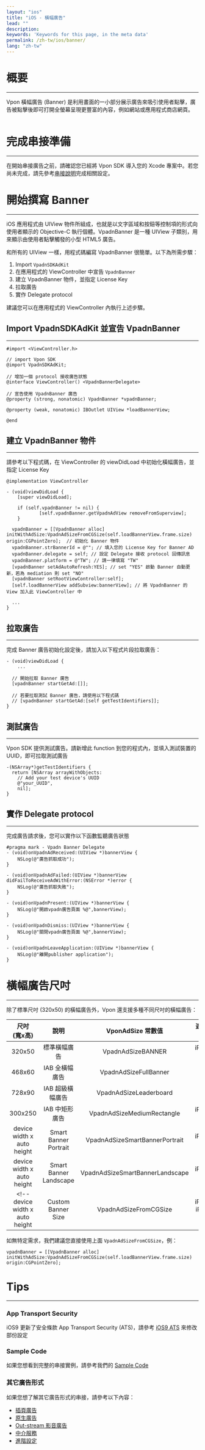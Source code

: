 ```yaml
---
layout: "ios"
title: "iOS - 橫幅廣告"
lead: ""
description:
keywords: 'Keywords for this page, in the meta data'
permalink: /zh-tw/ios/banner/
lang: "zh-tw"
---
```

# 概要
---
Vpon 橫幅廣告 (Banner) 是利用畫面的一小部分展示廣告來吸引使用者點擊，廣告被點擊後即可打開全螢幕呈現更豐富的內容，例如網站或應用程式商店網頁。

<!-- <img src="{{site.imgurl}}/IOS-Banner_result.png" alt="" class="width-300"/> -->
<img src="{{site.imgurl}}/iOS_Banner_Sample.png" alt="" class="width-300"/>

# 完成串接準備
---
在開始串接廣告之前，請確認您已經將 Vpon SDK 導入您的 Xcode 專案中。若您尚未完成，請先參考[串接說明]完成相關設定。

# 開始撰寫 Banner
---
iOS 應用程式由 UIView 物件所組成，也就是以文字區域和按鈕等控制項的形式向使用者顯示的 Objective-C 執行個體。VpadnBanner 是一種 UIView 子類別，用來顯示由使用者點擊觸發的小型 HTML5 廣告。

和所有的 UIView 一樣，用程式碼編寫 VpadnBanner 很簡單。以下為所需步驟：

1. Import `VpadnSDKAdKit`
2. 在應用程式的 ViewController 中宣告 `VpadnBanner`
3. 建立 VpadnBanner 物件，並指定 License Key
4. 拉取廣告
5. 實作 Delegate protocol

建議您可以在應用程式的 ViewController 內執行上述步驟。

## Import VpadnSDKAdKit 並宣告 VpadnBanner
---
```objc
#import <ViewController.h>

// import Vpon SDK
@import VpadnSDKAdKit;

// 增加一個 protocol 接收廣告狀態
@interface ViewController() <VpadnBannerDelegate>

// 宣告使用 VpadnBanner 廣告
@property (strong, nonatomic) VpadnBanner *vpadnBanner;

@property (weak, nonatomic) IBOutlet UIView *loadBannerView;

@end
```

## 建立 VpadnBanner 物件
---
請參考以下程式碼，在 ViewController 的 viewDidLoad 中初始化橫幅廣告，並指定 License Key

```objc
@implementation ViewController

- (void)viewDidLoad {
    [super viewDidLoad];

    if (self.vpadnBanner != nil) {
            [self.vpadnBanner.getVpadnAdView removeFromSuperview];
    }

  vpadnBanner = [[VpadnBanner alloc] initWithAdSize:VpadnAdSizeFromCGSize(self.loadBannerView.frame.size) origin:CGPointZero];  // 初始化 Banner 物件
  vpadnBanner.strBannerId = @""; // 填入您的 License Key for Banner AD
  vpadnBanner.delegate = self; // 設定 Delegate 接收 protocol 回傳訊息
  vpadnBanner.platform = @"TW"; // 請一律填寫 "TW"
  [vpadnBanner setAdAutoRefresh:YES]; // set "YES" 啟動 Banner 自動更新，若為 mediation 則 set "NO"
  [vpadnBanner setRootViewController:self];
  [self.loadBannerView addSubview:bannerView]; // 將 VpadnBanner 的 View 加入此 ViewController 中
  
  ...
}
```

## 拉取廣告
---
完成 Banner 廣告初始化設定後，請加入以下程式片段拉取廣告：

```objc
- (void)viewDidLoad {
    ...

  // 開始拉取 Banner 廣告
  [vpadnBanner startGetAd:[]]; 

  // 若要拉取測試 Banner 廣告，請使用以下程式碼
  // [vpadnBanner startGetAd:[self getTestIdentifiers]];
}
```

## 測試廣告
---
Vpon SDK 提供測試廣告。請新增此 function 到您的程式內，並填入測試裝置的 UUID，即可拉取測試廣告

```objc
-(NSArray*)getTestIdentifiers {
  return [NSArray arrayWithObjects:
    // Add your test device's UUID
    @"your_UUID",
    nil];
}
```

<!-- ## 更新廣告
---
如果想讓 Banner 廣告自動更新，請加入以下程式片段啟動 Banner 自動更新

```objc
- (void)viewDidLoad {
    ...

  [vpadnBanner setAdAutoRefresh:YES];
}
``` -->

## 實作 Delegate protocol
---
完成廣告請求後，您可以實作以下函數監聽廣告狀態

```objc
#pragma mark - Vpadn Banner Delegate
- (void)onVpadnAdReceived:(UIView *)bannerView {
    NSLog(@"廣告抓取成功");
}

- (void)onVpadnAdFailed:(UIView *)bannerView didFailToReceiveAdWithError:(NSError *)error {
    NSLog(@"廣告抓取失敗");
}

- (void)onVpadnPresent:(UIView *)bannerView {
    NSLog(@"開啟vpadn廣告頁面 %@",bannerView);
}

- (void)onVpadnDismiss:(UIView *)bannerView {
    NSLog(@"關閉vpadn廣告頁面 %@",bannerView);
}

- (void)onVpadnLeaveApplication:(UIView *)bannerView {
    NSLog(@"離開publisher application");
}
```

# 橫幅廣告尺吋
---
除了標準尺吋 (320x50) 的橫幅廣告外，Vpon 還支援多種不同尺吋的橫幅廣告：

尺吋<br>(寬x高)             |     說明       |  VponAdSize 常數值              | 適用裝置
:------------------------: | :-------------:| :-----------------------------:|:-----------:
320x50                     | 標準橫幅廣告     | VpadnAdSizeBANNER                   |iPhone<br>iPad
468x60                     | IAB 全橫幅廣告   | VpadnAdSizeFullBanner              |iPad
728x90                     | IAB 超級橫幅廣告 | VpadnAdSizeLeaderboard        |iPad
300x250                    | IAB 中矩形廣告   | VpadnAdSizeMediumRectangle            |iPhone<br>iPad
device width x auto height | Smart Banner Portrait | VpadnAdSizeSmartBannerPortrait |iPhone<br>iPad
device width x auto height | Smart Banner Landscape | VpadnAdSizeSmartBannerLandscape  |iPhone<br>iPad
<!-- device width x auto height | Custom Banner Size | VpadnAdSizeFromCGSize | iPhone<br>iPad -->

如無特定需求，我們建議您直接使用上面 `VpadnAdSizeFromCGSize`，例：

```objc
vpadnBanner = [[VpadnBanner alloc] initWithAdSize:VpadnAdSizeFromCGSize(self.loadBannerView.frame.size) origin:CGPointZero];
```

# Tips
---

### App Transport Security
iOS9 更新了安全條款 App Transport Security (ATS)，請參考 [iOS9 ATS] 來修改部份設定

### Sample Code
如果您想看到完整的串接實例，請參考我們的 [Sample Code]

### 其它廣告形式
如果您想了解其它廣告形式的串接，請參考以下內容：

* [插頁廣告](../interstitial)
* [原生廣告](../native)
* [Out-stream 影音廣告](../outstream)
* [中介服務](../mediation)
* [進階設定](../advanced)

[串接說明]: ../integration-guide/
[Sample Code]: ../download/
[iOS9 ATS]: {{site.baseurl}}/zh-tw/ios/latest-news/ios9ats/
